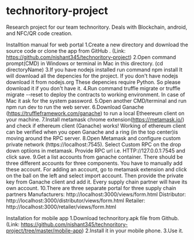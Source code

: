 # technoritory-project
Research project for our team technoritory. Deals with Blockchain, android, and NFC/QR code creation.

Installtion manual for web portal
1.Create a new directory and download the source code or clone the app from GitHub . (Link: https://github.com/nishant345/technoritory-project)
2.Open command prompt(CMD) in Windows or terminal in Mac in this directory. (cd directoryName)
3.If you have nodejs installed run command
    npm install
It will download all the depencies for the project. If you don't have nodejs download it from nodejs.org
These depencies require Python. So please download it if you don't have it.
4.Run command truffle migrate or truffle migrate --reset to deploy the contracts to working 
environment. In case of Mac it ask for the system password.
5.Open another CMD/terminal and run npm run dev to run the web server.
6.Download Ganache (https://truffleframework.com/ganache) to run a local Etheereum client on your machine.
7.Install metamask chrome extension(https://metamask.io/) and check if ethereum client (Ganache) works! Working of ethereum client can be verified when you open Ganache and a ring (in the top center)is moving around the RPC server.
8.Open Metamask and configure custom private network (https://localhost:7545). Select Custom RPC on the drop down optiions in metamask. Provide RPC url i.e. HTTP://127.0.0.1:7545 and click save.
9.Get a list accounts from ganache container. There should be three different accounts for three components. You have to manually add these account. For adding an account, go to metamask extension and click on the ball on the left and select import account. Then provide the private key from Ganache client and add it. Every supply chain partner will have its own account.
10.There are three separate portal for three supply chain partners
Manufacturers: http://localhost:3000/views/form.html
Distributor: http://localhost:3000/distributor/views/form.html
Retailer: http://localhost:3000/retailer/views/form.html

Installation for mobile app
1.Download technoritory.apk file from Github. (Link: https://github.com/nishant345/technoritory-project/tree/master/mobile-app)
2.Install it in your mobile phone.
3.Use it.
